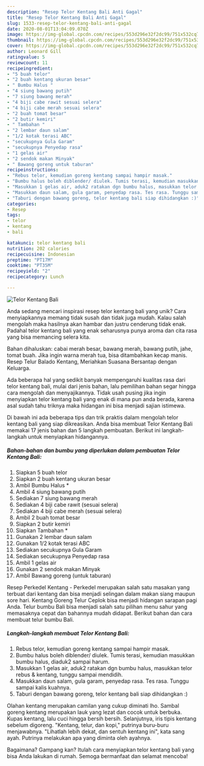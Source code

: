 ```yaml
---
description: "Resep Telor Kentang Bali Anti Gagal"
title: "Resep Telor Kentang Bali Anti Gagal"
slug: 1533-resep-telor-kentang-bali-anti-gagal
date: 2020-08-01T13:04:09.070Z
image: https://img-global.cpcdn.com/recipes/553d296e32f2dc99/751x532cq70/telor-kentang-bali-foto-resep-utama.jpg
thumbnail: https://img-global.cpcdn.com/recipes/553d296e32f2dc99/751x532cq70/telor-kentang-bali-foto-resep-utama.jpg
cover: https://img-global.cpcdn.com/recipes/553d296e32f2dc99/751x532cq70/telor-kentang-bali-foto-resep-utama.jpg
author: Leonard Gill
ratingvalue: 5
reviewcount: 11
recipeingredient:
- "5 buah telor"
- "2 buah kentang ukuran besar"
- " Bumbu Halus "
- "4 siung bawang putih"
- "7 siung bawang merah"
- "4 biji cabe rawit sesuai selera"
- "4 biji cabe merah sesuai selera"
- "2 buah tomat besar"
- "2 butir kemiri"
- " Tambahan "
- "2 lembar daun salam"
- "1/2 kotak terasi ABC"
- "secukupnya Gula Garam"
- "secukupnya Penyedap rasa"
- "1 gelas air"
- "2 sendok makan Minyak"
- " Bawang goreng untuk taburan"
recipeinstructions:
- "Rebus telor, kemudian goreng kentang sampai hampir masak."
- "Bumbu halus boleh diblender/ diulek. Tumis terasi, kemudian masukkan bumbu halus, diaduk2 sampai harum."
- "Masukkan 1 gelas air, aduk2 ratakan dgn bumbu halus, masukkan telor rebus &amp; kentang, tunggu sampai mendidih."
- "Masukkan daun salam, gula garam, penyedap rasa. Tes rasa. Tunggu sampai kalis kuahnya."
- "Taburi dengan bawang goreng, telor kentang bali siap dihidangkan :)"
categories:
- Resep
tags:
- telor
- kentang
- bali

katakunci: telor kentang bali 
nutrition: 202 calories
recipecuisine: Indonesian
preptime: "PT17M"
cooktime: "PT35M"
recipeyield: "2"
recipecategory: Lunch

---
```



![Telor Kentang Bali](https://img-global.cpcdn.com/recipes/553d296e32f2dc99/751x532cq70/telor-kentang-bali-foto-resep-utama.jpg)

Anda sedang mencari inspirasi resep telor kentang bali yang unik? Cara menyiapkannya memang tidak susah dan tidak juga mudah. Kalau salah mengolah maka hasilnya akan hambar dan justru cenderung tidak enak. Padahal telor kentang bali yang enak seharusnya punya aroma dan cita rasa yang bisa memancing selera kita.

Bahan dihaluskan: cabai merah besar, bawang merah, bawang putih, jahe, tomat buah. Jika ingin warna merah tua, bisa ditambahkan kecap manis. Resep Telur Balado Kentang, Meriahkan Suasana Bersantap dengan Keluarga.

Ada beberapa hal yang sedikit banyak mempengaruhi kualitas rasa dari telor kentang bali, mulai dari jenis bahan, lalu pemilihan bahan segar hingga cara mengolah dan menyajikannya. Tidak usah pusing jika ingin menyiapkan telor kentang bali yang enak di mana pun anda berada, karena asal sudah tahu triknya maka hidangan ini bisa menjadi sajian istimewa.


Di bawah ini ada beberapa tips dan trik praktis dalam mengolah telor kentang bali yang siap dikreasikan. Anda bisa membuat Telor Kentang Bali memakai 17 jenis bahan dan 5 langkah pembuatan. Berikut ini langkah-langkah untuk menyiapkan hidangannya.

<!--inarticleads1-->

##### Bahan-bahan dan bumbu yang diperlukan dalam pembuatan Telor Kentang Bali:

1. Siapkan 5 buah telor
1. Siapkan 2 buah kentang ukuran besar
1. Ambil  Bumbu Halus *
1. Ambil 4 siung bawang putih
1. Sediakan 7 siung bawang merah
1. Sediakan 4 biji cabe rawit (sesuai selera)
1. Sediakan 4 biji cabe merah (sesuai selera)
1. Ambil 2 buah tomat besar
1. Siapkan 2 butir kemiri
1. Siapkan  Tambahan *
1. Gunakan 2 lembar daun salam
1. Gunakan 1/2 kotak terasi ABC
1. Sediakan secukupnya Gula Garam
1. Sediakan secukupnya Penyedap rasa
1. Ambil 1 gelas air
1. Gunakan 2 sendok makan Minyak
1. Ambil  Bawang goreng (untuk taburan)


Resep Perkedel Kentang - Perkedel merupakan salah satu masakan yang terbuat dari kentang dan bisa menjadi selingan dalam makan siang maupun sore hari. Kentang Goreng Telur Ceplok bisa menjadi hidangan sarapan pagi Anda. Telur bumbu Bali bisa menjadi salah satu pilihan menu sahur yang memasaknya cepat dan bahannya mudah didapat. Berikut bahan dan cara membuat telur bumbu Bali. 

<!--inarticleads2-->

##### Langkah-langkah membuat Telor Kentang Bali:

1. Rebus telor, kemudian goreng kentang sampai hampir masak.
1. Bumbu halus boleh diblender/ diulek. Tumis terasi, kemudian masukkan bumbu halus, diaduk2 sampai harum.
1. Masukkan 1 gelas air, aduk2 ratakan dgn bumbu halus, masukkan telor rebus &amp; kentang, tunggu sampai mendidih.
1. Masukkan daun salam, gula garam, penyedap rasa. Tes rasa. Tunggu sampai kalis kuahnya.
1. Taburi dengan bawang goreng, telor kentang bali siap dihidangkan :)


Olahan kentang merupakan camilan yang cukup diminati lho. Sambal goreng kentang merupakan lauk yang lezat dan cocok untuk berbuka. Kupas kentang, lalu cuci hingga bersih bersih. Selanjutnya, iris tipis kentang sebelum digoreng. &#34;Kentang, telur, dan kopi,&#34; putrinya buru-buru menjawabnya. &#34;Lihatlah lebih dekat, dan sentuh kentang ini&#34;, kata sang ayah. Putrinya melakukan apa yang diminta oleh ayahnya. 

Bagaimana? Gampang kan? Itulah cara menyiapkan telor kentang bali yang bisa Anda lakukan di rumah. Semoga bermanfaat dan selamat mencoba!
